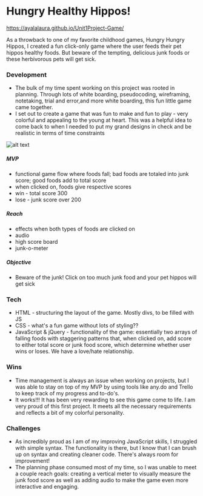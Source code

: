 # Hungry Healthy Hippos!

https://ayalalaura.github.io/Unit1Project-Game/

As a throwback to one of my favorite childhood games, Hungry Hungry Hippos, I created a fun click-only game where the user feeds their pet hippos healthy foods. But beware of the tempting, delicious junk foods or these herbivorous pets will get sick.

### Development
- The bulk of my time spent working on this project was rooted in planning. Through lots of white boarding, pseudocoding, wireframing, notetaking, trial and error,and more white boarding, this fun little game came together. 
- I set out to create a game that was fun to make and fun to play - very colorful and appealing to the young at heart. This was a helpful idea to come back to when I needed to put my grand designs in check and be realistic in terms of time constraints

![alt text](http://imgur.com/t5ewIDU)

##### MVP
- functional game flow where foods fall; bad foods are totaled into junk score; good foods add to total score
- when clicked on, foods give respective scores
- win - total score 300
- lose - junk score over 200

##### Reach
- effects when both types of foods are clicked on
- audio
- high score board
- junk-o-meter

##### Objective
- Beware of the junk! Click on too much junk food and your pet hippos will get sick

### Tech
- HTML - structuring the layout of the game. Mostly divs, to be filled with JS
- CSS - what's a fun game without lots of styling??
- JavaScript & jQuery - functionality of the game: essentially two arrays of falling foods with staggering patterns that, when clicked on, add score to either total score or junk food score, which determine whether user wins or loses. We have a love/hate relationship.

### Wins
- Time management is always an issue when working on projects, but I was able to stay on top of my MVP by using tools like any.do and Trello to keep track of my progress and to-do's. 
- It works!!! It has been very rewarding to see this game come to life. I am very proud of this first project. It meets all the necessary requirements and reflects a bit of my colorful personality.

### Challenges
- As incredibly proud as I am of my improving JavaScript skills, I struggled with simple syntax. The functionality is there, but I know that I can brush up on syntax and creating cleaner code. There's always room for improvement!
- The planning phase consumed most of my time, so I was unable to meet a couple reach goals: creating a vertical meter to visually measure the junk food score as well as adding audio to make the game even more interactive and engaging.
